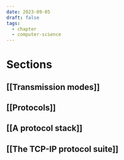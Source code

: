 ```yaml
---
date: 2023-09-05
draft: false
tags:
  - chapter
  - computer-science
---
```

# Sections

## [[Transmission modes]]
## [[Protocols]]
## [[A protocol stack]]
## [[The TCP-IP protocol suite]]